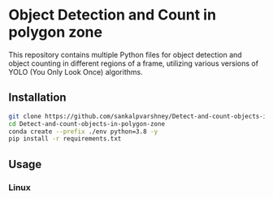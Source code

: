# Object Detection and Count in polygon zone

This repository contains multiple Python files for object detection and object counting in different regions of a frame, utilizing various versions of YOLO (You Only Look Once) algorithms.

## Installation

```bash
git clone https://github.com/sankalpvarshney/Detect-and-count-objects-in-polygon-zone.git
cd Detect-and-count-objects-in-polygon-zone
conda create --prefix ./env python=3.8 -y
pip install -r requirements.txt
```

## Usage

### Linux